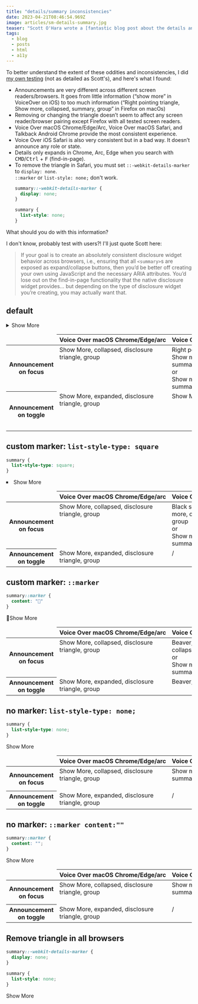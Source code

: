 ```yaml
---
title: "details/summary inconsistencies"
date: 2023-04-21T08:46:54.969Z
image: articles/sm-details-summary.jpg
teaser: "Scott O'Hara wrote a [fantastic blog post about the details and summary elements](https://www.scottohara.me/blog/2022/09/12/details-summary.html) last year. He explains that there are a lot of oddities and inconsistencies, and he backs his statements with [detailed testing](https://codepen.io/scottohara/pen/aaJXYG)."
tags:
  - blog
  - posts
  - html
  - a11y
---
```


To better understand the extent of these oddities and inconsistencies, I did [my own testing](https://codepen.io/matuzo/pen/XWxNxyg?editors=1100) (not as detailed as Scott's), and here's what I found:


<ul>
  <li>Announcements are very different across different screen readers/browsers. It goes from little information (“show more” in VoiceOver on iOS) to too much information (“Right pointing triangle, Show more, collapsed, summary, group” in Firefox on macOs)</.i>
<li>Removing or changing the triangle doesn’t seem to affect any screen reader/browser pairing except Firefox with all tested screen readers.</li>
<li>Voice Over macOS Chrome/Edge/Arc, Voice Over macOS Safari, and Talkback Android Chrome provide the most consistent experience.</li>
<li>Voice Over iOS Safari is also very consistent but in a bad way. It doesn’t announce any role or state.</li>
<li>Details only expands in Chrome, Arc, Edge when you search with <kbd>CMD</kbd>/<kbd>Ctrl</kbd> + <kbd>F</kbd> (find-in-page).</li>
<li>To remove the triangle in Safari, you must set <code>::-webkit-details-marker</code> to <code>display: none</code>. <br><code>::marker</code> or <code>list-style: none;</code> don't work.

```css
summary::-webkit-details-marker {
  display: none;
}

summary {
  list-style: none;
}
```

</li>
</ul>

What should you do with this information?

I don't know, probably test with users?! I'll just quote Scott here:

> If your goal is to create an absolutely consistent disclosure widget behavior across browsers, i.e., ensuring that all `<summary>`s are exposed as expand/collapse buttons, then you’d be better off creating your own using JavaScript and the necessary ARIA attributes. You’d lose out on the find-in-page functionality that the native disclosure widget provides… but depending on the type of disclosure widget you’re creating, you may actually want that.

<style>
  .nomarker summary {
  list-style-type: none;
}

.nomarker2 summary::marker,
.nomarker2 summary::-webkit-details-marker {
  content: "";
}

.custommarker summary {
  list-style-type: square;
}

.custommarker2 summary::marker,
.custommarker2 summary::-webkit-details-marker {
  content: "🦫"
}

.custommarker3 summary::-webkit-details-marker {
  display: none;
}

.custommarker3 summary {
  list-style: none;
}

  thead th {
    white-space: nowrap;
  }

  td {
    vertical-align: top;
  }
</style>


<h2>default</h2>

<details>
  <summary>Show More</summary>
  
  Here’s Johnny!
</details>


<div class="table-wrapper">
<table>
  <thead>
    <tr>
      <td></td>
      <th>Voice Over macOS Chrome/Edge/arc</th>
      <th>Voice Over macOS Firefox</th>
      <th>Voice Over macOS Safari</th>
      <th>Voice Over iOS Safari</th>
      <th>Talkback Android Chrome</th>
      <th>NVDA Firefox</th>
      <th>JAWS Chrome</th>
    </tr>
  </thead>

  <tbody>
    <tr>
      <th>
        Announcement on focus
      </th>
      <td>
        Show More, collapsed, disclosure triangle, group
      </td>
      <td>
        Right pointing triangle, Show more, collapsed, summary, group<br>
        or<br>
        Show more, collapsed, summary, group
      </td>
      <td>Show More, collapsed, summary, group</td>
      <td>Show More</td>
      <td>
        Collapsed, show more, disclosure triangle
      </td>
      <td>
        Filled right pointing small triangle, show more, button, collapsed
      </td>
      <td>Show more, button, collapsed</td>
    </tr>
    <tr>
      <th>
        Announcement on toggle
      </th>
      <td>
        Show More, expanded, disclosure triangle, group
      </td>
      <td>
        Show More
      </td>
      <td>Show More, expanded, summary, group</td>
      <td>Show More</td>
      <td>
        expanded
      </td>
      <td>
        expanded, filled down pointing small triangle, show more<
      </td>
      <td>expanded</td>
    </tr>
  </tbody>
</table>
</div>

<h2>custom marker: <code>list-style-type: square</code></h2>

```css
summary {
  list-style-type: square;
}
```

<details class="custommarker">
  <summary>Show More</summary>
  
  Here’s Johnny!
</details>

<div class="table-wrapper">
<table>
  <thead>
    <tr>
      <td></td>
      <th>Voice Over macOS Chrome/Edge/arc</th>
      <th>Voice Over macOS Firefox</th>
      <th>Voice Over macOS Safari</th>
      <th>Voice Over iOS Safari</th>
      <th>Talkback Android Chrome</th>
      <th>NVDA Firefox</th>
      <th>JAWS Chrome</th>
    </tr>
  </thead>

  <tbody>
    <tr>
      <th>
        Announcement on focus
      </th>
      <td>
        Show More, collapsed, disclosure triangle, group
      </td>
      <td>
        Black small square, Show more, collapsed, summary, group<br>
        or<br>
        Show more, collapsed, summary, group
      </td>
      <td>Show More, collapsed, summary, group</td>
      <td>Show More</td>
      <td>
        Collapsed, show more, disclosure triangle
      </td>
      <td>
        Show more, button, collapsed
      </td>
      <td>Show more, button, collapsed</td>
    </tr>
    <tr>
      <th>
        Announcement on toggle
      </th>
      <td>
        Show More, expanded, disclosure triangle, group
      </td>
      <td>
        /
      </td>
      <td>Show More, expanded, summary, group</td>
      <td>Show More</td>
      <td>
        expanded
      </td>
      <td>
        expanded
      </td>
      <td>expanded</td>
    </tr>
  </tbody>
</table>
</div>

<h2>custom marker: <code>::marker</code></h2>

```css
summary::marker {
  content: "🦫"
}
```

<details class="custommarker2">
  <summary>Show More</summary>
  
  Here’s Johnny!
</details>

<div class="table-wrapper">
  
<table>
  <thead>
    <tr>
      <td></td>
      <th>Voice Over macOS Chrome/Edge/arc</th>
      <th>Voice Over macOS Firefox</th>
      <th>Voice Over macOS Safari</th>
      <th>Voice Over iOS Safari</th>
      <th>Talkback Android Chrome</th>
      <th>NVDA Firefox</th>
      <th>JAWS Chrome</th>
    </tr>
  </thead>

  <tbody>
    <tr>
      <th>
        Announcement on focus
      </th>
      <td>
        Show More, collapsed, disclosure triangle, group
      </td>
      <td>
        Beaver, Show more, collapsed, summary, group<br>
        or<br>
        Show more, collapsed, summary, group
      </td>
      <td>Show More, collapsed, summary, group</td>
      <td>Show More</td>
      <td>
        Collapsed, show more, disclosure triangle
      </td>
      <td>
        Beaver, Show more, button, collapsed
      </td>
      <td>Show more, button, collapsed</td>
    </tr>
    <tr>
      <th>
        Announcement on toggle
      </th>
      <td>
        Show More, expanded, disclosure triangle, group
      </td>
      <td>
        Beaver, Show More
      </td>
      <td>Show More, expanded, summary, group</td>
      <td>Show More</td>
      <td>
        expanded
      </td>
      <td>
        expanded
      </td>
      <td>expanded</td>
    </tr>
  </tbody>
</table>
</div>

<h2>no marker: <code>list-style-type: none;</code></h2>

```css
summary {
  list-style-type: none;
}
```

<details class="nomarker">
  <summary>Show More</summary>
  
  Here’s Johnny!
</details>

<div class="table-wrapper">
  <table>
  <thead>
    <tr>
      <td></td>
      <th>Voice Over macOS Chrome/Edge/arc</th>
      <th>Voice Over macOS Firefox</th>
      <th>Voice Over macOS Safari</th>
      <th>Voice Over iOS Safari</th>
      <th>Talkback Android Chrome</th>
      <th>NVDA Firefox</th>
      <th>JAWS Chrome</th>
    </tr>
  </thead>

  <tbody>
    <tr>
      <th>
        Announcement on focus
      </th>
      <td>
        Show More, collapsed, disclosure triangle, group
      </td>
      <td>
        Show more, collapsed, summary, group
      </td>
      <td>Show More, collapsed, summary, group</td>
      <td>Show More</td>
      <td>
        Collapsed, show more, disclosure triangle
      </td>
      <td>
        Show more, button, collapsed
      </td>
      <td>Show more, button, collapsed</td>
    </tr>
    <tr>
      <th>
        Announcement on toggle
      </th>
      <td>
        Show More, expanded, disclosure triangle, group
      </td>
      <td>
        /
      </td>
      <td>Show More, expanded, summary, group</td>
      <td>Show More</td>
      <td>
        expanded
      </td>
      <td>
        expanded
      </td>
      <td>expanded</td>
    </tr>
  </tbody>
</table>
</div>

<h2>no marker: <code>::marker content:""</code></h2>

```css
summary::marker {
  content: "";
}
```

<details class="nomarker2">
  <summary>Show More</summary>
  
  Here’s Johnny!
</details>


<div class="table-wrapper">
  <table>
  <thead>
    <tr>
      <td></td>
      <th>Voice Over macOS Chrome/Edge/arc</th>
      <th>Voice Over macOS Firefox</th>
      <th>Voice Over macOS Safari</th>
      <th>Voice Over iOS Safari</th>
      <th>Talkback Android Chrome</th>
      <th>NVDA Firefox</th>
      <th>JAWS Chrome</th>
    </tr>
  </thead>

  <tbody>
    <tr>
      <th>
        Announcement on focus
      </th>
      <td>
        Show More, collapsed, disclosure triangle, group
      </td>
      <td>
        Show more, collapsed, summary, group
      </td>
      <td>Show More, collapsed, summary, group</td>
      <td>Show More</td>
      <td>
        Collapsed, show more, disclosure triangle
      </td>
      <td>
        Show more, button, collapsed
      </td>
      <td>Show more, button, collapsed</td>
    </tr>
    <tr>
      <th>
        Announcement on toggle
      </th>
      <td>
        Show More, expanded, disclosure triangle, group
      </td>
      <td>
        /
      </td>
      <td>Show More, expanded, summary, group</td>
      <td>Show More</td>
      <td>
        expanded
      </td>
      <td>
        expanded
      </td>
      <td>expanded</td>
    </tr>
  </tbody>
</table>
</div>

<h2>Remove triangle in all browsers</h2>

```css
summary::-webkit-details-marker {
  display: none;
}

summary {
  list-style: none;
}
```

<details class="custommarker3">
  <summary>Show More</summary>
  
  Here’s Johnny!
</details>
